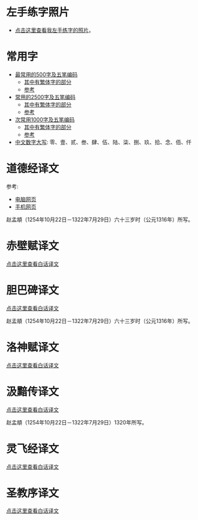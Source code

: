 # 左手练字照片

- [点击这里查看我左手练字的照片](https://chenxiaosong.com/src/calligraphy/calligraphy.html)。

# 常用字

- [最常用的500字及五笔编码](https://github.com/chenxiaosonggithub/tmp/blob/master/calligraphy/frequently-used/500/500.md)
  - [其中有繁体字的部分](https://github.com/chenxiaosonggithub/tmp/blob/master/calligraphy/frequently-used/500/500-traditional.md)
  - [参考](https://baike.baidu.com/item/%E5%B8%B8%E7%94%A8%E5%AD%97/10071115#2)
- [常用的2500字及五笔编码](https://github.com/chenxiaosonggithub/tmp/blob/master/calligraphy/frequently-used/2500/2500.md)
  - [其中有繁体字的部分](https://github.com/chenxiaosonggithub/tmp/blob/master/calligraphy/frequently-used/2500/2500-traditional.md)
  - [参考](https://baike.baidu.com/item/%E7%8E%B0%E4%BB%A3%E6%B1%89%E8%AF%AD%E5%B8%B8%E7%94%A8%E5%AD%97%E8%A1%A8/8922402#8-1)
- [次常用1000字及五笔编码](https://github.com/chenxiaosonggithub/tmp/blob/master/calligraphy/frequently-used/1000/1000.md)
  - [其中有繁体字的部分](https://github.com/chenxiaosonggithub/tmp/blob/master/calligraphy/frequently-used/1000/1000-traditional.md)
  - [参考](https://baike.baidu.com/item/%E7%8E%B0%E4%BB%A3%E6%B1%89%E8%AF%AD%E5%B8%B8%E7%94%A8%E5%AD%97%E8%A1%A8/8922402#8-2)
- [中文数字大写](https://baike.baidu.com/item/%E4%B8%AD%E6%96%87%E6%95%B0%E5%AD%97/2921705#2): 零、壹、贰、叁、肆、伍、陆、柒、捌、玖、拾、念、佰、仟

# 道德经译文

参考:

- [电脑网页](https://www.daodejing.org/)
- [手机网页](https://m.daodejing.org/)

赵孟頫（1254年10月22日－1322年7月29日）六十三岁时（公元1316年）所写。

# 赤壁赋译文

[点击这里查看白话译文](https://chenxiaosong.com/calligraphy/zhaomengfu/chibifu.html)

# 胆巴碑译文

[点击这里查看白话译文](https://chenxiaosong.com/calligraphy/zhaomengfu/danbabei.html)

赵孟頫（1254年10月22日－1322年7月29日）六十三岁时（公元1316年）所写。

# 洛神赋译文

[点击这里查看白话译文](https://chenxiaosong.com/calligraphy/zhaomengfu/luoshenfu.html)

# 汲黯传译文

[点击这里查看白话译文](https://chenxiaosong.com/calligraphy/zhaomengfu/jianzhuan.html)

赵孟頫（1254年10月22日－1322年7月29日）1320年所写。

# 灵飞经译文

[点击这里查看白话译文](https://chenxiaosong.com/calligraphy/lingfeijing.html)

# 圣教序译文

[点击这里查看白话译文](https://chenxiaosong.com/calligraphy/shengjiaoxu.html)

